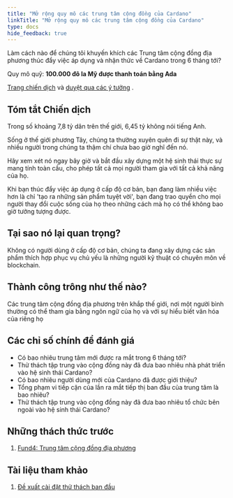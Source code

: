 ```yaml
---
title: "Mở rộng quy mô các trung tâm cộng đồng của Cardano"
linkTitle: "Mở rộng quy mô các trung tâm cộng đồng của Cardano"
type: docs
hide_feedback: true
---
```


Làm cách nào để chúng tôi khuyến khích các Trung tâm cộng đồng địa phương thúc đẩy việc áp dụng và nhận thức về Cardano trong 6 tháng tới?

Quy mô quỹ: **100.000 đô la Mỹ được thanh toán bằng Ada**

[Trang chiến dịch](https://cardano.ideascale.com/a/campaign-home/26118) và [duyệt qua các ý tưởng](https://cardano.ideascale.com/a/ideas/top/campaign-filter/byids/campaigns/26118/stage/unspecified) .

## Tóm tắt Chiến dịch

Trong số khoảng 7,8 tỷ dân trên thế giới, 6,45 tỷ không nói tiếng Anh.

Sống ở thế giới phương Tây, chúng ta thường xuyên quên đi sự thật này, và nhiều người trong chúng ta thậm chí chưa bao giờ nghĩ đến nó.

Hãy xem xét nó ngay bây giờ và bắt đầu xây dựng một hệ sinh thái thực sự mang tính toàn cầu, cho phép tất cả mọi người tham gia với tất cả khả năng của họ.

Khi bạn thúc đẩy việc áp dụng ở cấp độ cơ bản, bạn đang làm nhiều việc hơn là chỉ 'tạo ra những sản phẩm tuyệt vời', bạn đang trao quyền cho mọi người thay đổi cuộc sống của họ theo những cách mà họ có thể không bao giờ tưởng tượng được.

## Tại sao nó lại quan trọng?

Không có người dùng ở cấp độ cơ bản, chúng ta đang xây dựng các sản phẩm thích hợp phục vụ chủ yếu là những người kỹ thuật có chuyên môn về blockchain.

## Thành công trông như thế nào?

Các trung tâm cộng đồng địa phương trên khắp thế giới, nơi một người bình thường có thể tham gia bằng ngôn ngữ của họ và với sự hiểu biết văn hóa của riêng họ

## Các chỉ số chính để đánh giá

- Có bao nhiêu trung tâm mới được ra mắt trong 6 tháng tới?
- Thử thách tập trung vào cộng đồng này đã đưa bao nhiêu nhà phát triển vào hệ sinh thái Cardano?
- Có bao nhiêu người dùng mới của Cardano đã được giới thiệu?
- Tổng phạm vi tiếp cận của lần ra mắt tiếp thị ban đầu của trung tâm là bao nhiêu?
- Thử thách tập trung vào cộng đồng này đã đưa bao nhiêu tổ chức bên ngoài vào hệ sinh thái Cardano?

## Những thách thức trước

1. [Fund4: Trung tâm cộng đồng địa phương](https://cardano.ideascale.com/a/campaign-home/25873)

## Tài liệu tham khảo

1. [Đề xuất cài đặt thử thách ban đầu](https://cardano.ideascale.com/a/dtd/Scale-UP-Cardano-s-Community-Hubs/352534-48088)

